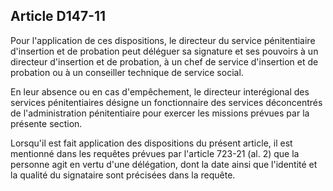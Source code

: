 Article D147-11
----
Pour l'application de ces dispositions, le directeur du service pénitentiaire
d'insertion et de probation peut déléguer sa signature et ses pouvoirs à un
directeur d'insertion et de probation, à un chef de service d'insertion et de
probation ou à un conseiller technique de service social.

En leur absence ou en cas d'empêchement, le directeur interégional des services
pénitentiaires désigne un fonctionnaire des services déconcentrés de
l'administration pénitentiaire pour exercer les missions prévues par la présente
section.

Lorsqu'il est fait application des dispositions du présent article, il est
mentionné dans les requêtes prévues par l'article 723-21 (al. 2) que la personne
agit en vertu d'une délégation, dont la date ainsi que l'identité et la qualité
du signataire sont précisées dans la requête.
